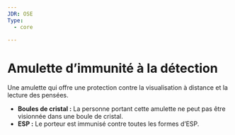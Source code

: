 ```yaml
---
JDR: OSE
Type:
  - core

---
```

# Amulette d’immunité à la détection

Une amulette qui offre une protection contre la visualisation à distance et la lecture des pensées.

- **Boules de cristal :** La personne portant cette amulette ne peut pas être visionnée dans une boule de cristal.
- **ESP :** Le porteur est immunisé contre toutes les formes d’ESP.